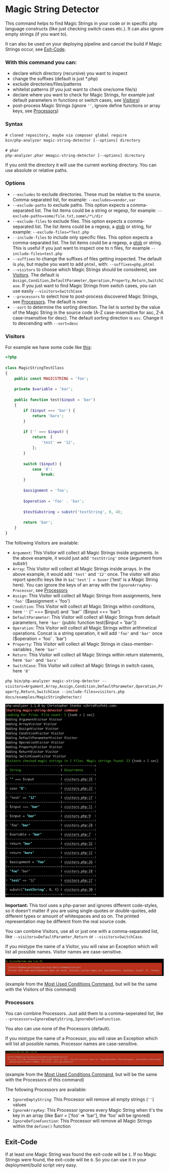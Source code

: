 # Magic String Detector

This command helps to find Magic Strings in your code or in specific php language constructs (like just checking switch cases etc.). It can also ignore empty strings (if you want to). 

It can also be used on your deploying pipeline and cancel the build if Magic Strings occur, see [Exit-Code](#exit-code).

### With this command you can:

- declare which directory (recursive) you want to inspect
- change the suffixes (default is just *.php)
- exclude directories/files/patterns
- whitelist patterns (if you just want to check one/some file/s)
- declare where you want to check for Magic Strings, for example just default parameters in functions or switch cases, see [Visitors](#visitors))
- post-process Magic Strings (ignore `''`, ignore define functions or array keys, see [Processors](#processors))

### Syntax

```shell script
# cloned repository, maybe via composer global require
bin/php-analyzer magic-string-detector [--options] directory

# phar
php-analyzer.phar mmagic-string-detector [--options] directory
```

If you omit the directory it will use the current working directory. You can use absolute or relative paths.

### Options

- `--excludes` to exclude directories. These must be relative to the source. Comma-separated list, for example: `--excludes=vendor,var`
- `--exclude-paths` to exclude paths. This option expects a comma-separated list. The list items could be a string or regexp, for example: `--exclude-paths=some/file.txt,some\/*\/dir`
- `--exclude-files` to exclude files. This option expects a comma-separated list. The list items could be a regexp, a [glob](https://www.php.net/glob) or string, for example: `--exclude-files=*Test.php`
- `--include-files` to include only specific files. This option expects a comma-separated list. The list items could be a regexp, a [glob](https://www.php.net/glob) or string. This is useful if you just want to inspect one to n files, for example `--include-files=test.php`
- `--suffixes` to change the suffixes of files getting inspected. The default is `php`, but maybe you want to add `phtml`, with: `--suffixes=php,phtml`
- `--visitors` to choose which Magic Strings should be considered, see [Visitors](#visitors). The default is `Assign,Condition,DefaultParameter,Operation,Property,Return,SwitchCase`. If you just want to find Magic Strings from switch cases, you can use easily `--visitors=SwitchCase`
- `--processors` to select how to post-process discovered Magic Strings, see [Processors](#processors). The default is none
- `--sort` to determine the sorting direction. The list is sorted by the value of the Magic String in the source code (A-Z case-insensitive for asc, Z-A case-insensitive for desc). The default sorting direction is `asc`. Change it to descending with `--sort=desc`

### Visitors
For example we have some code like [this](examples/MagicStringDetector/visitors.php):

```php
<?php

class MagicStringTestClass
{
    public const MAGICSTRING = 'foo';

    private $variable = 'bar';

    public function test($input = 'bar')
    {
        if ($input === 'bar') {
            return 'barx';
        }

        if ('' === $input) {
            return  [
                'test' => '12',
            ];
        }

        switch ($input) {
            case '8':
                break;
        }

        $assignment = 'foo';

        $operation = 'foo' . 'bar';

        $testSubstring = substr('testString', 0, 4);

        return 'bar';
    }
}
```

The following Visitors are available:
- `Argument`: This Visitor will collect all Magic Strings inside arguments. In the above example, it would just add `'testString'` once (argument from substr)
- `Array`: This Visitor will collect all Magic Strings inside arrays. In the above example, it would add `'test'` and `'12'` once. The visitor will also report specific keys like in `$a['test'] = $user` ('test' is a Magic String here). You can ignore the keys of an array with the `IgnoreArrayKey-Processor`, see [Processors](#processors)
- `Assign`: This Visitor will collect all Magic Strings from assignments, here `'foo'` ($assignment = 'foo') 
- `Condition`: This Visitor will collect all Magic Strings within conditions, here `''` ('' === $input) and `'bar'` ($input === 'bar')
- `DefaultParameter`: This Visitor will collect all Magic Strings from default parameters, here `'bar'` (public function test($input = 'bar'))
- `Operation`: This Visitor will collect all Magic Strings within arithmetical operations. Concat is a string operation, it will add `'foo'` and `'bar'` once ($operation = 'foo' . 'bar')
- `Property`: This Visitor will collect all Magic Strings in class-member-variables , here `'bar'`
- `Return`: This Visitor will collect all Magic Strings within return statements, here `'bar'` and `'barx'`
- `SwitchCase`: This Visitor will collect all Magic Strings in switch cases, here `'8'`

`php bin/php-analyzer magic-string-detector --visitors=Argument,Array,Assign,Condition,DefaultParameter,Operation,Property,Return,SwitchCase --include-files=visitors.php docs/examples/MagicStringDetector/`

<img src="./images/MagicStringDetector/demo.png">

**Important:** This tool uses a php-parser and ignores different code-styles, so it doesn't matter if you are using single-quotes or double-quotes, add different types or amount of whitespaces and so on. The printed representation may be different from the real source code.

You can combine Visitors, use all or just one with a comma-separated list, like `--visitors=DefaultParamter,Return` or `--visitors=SwitchCase`.

If you mistype the name of a Visitor, you will raise an Exception which will list all possible names. Visitor names are case-sensitive.

<img src="./images/MostUsedConditions/visitorexception.png">

(example from the [Most Used Conditions Command](/docs/MostUsedConditions.md), but will be the same with the Visitors of this command)

### Processors

You can combine Processors. Just add them to a comma-seperated list, like <br>`--processors=IgnoreEmptyString,IgnoreDefineFunction`.

You also can use none of the Processors (default).

If you mistype the name of a Processor, you will raise an Exception which will list all possible names. Processor names are case-sensitive.

<img src="./images/MostUsedConditions/processorexception.png">

(example from the [Most Used Conditions Command](/docs/MostUsedConditions.md), but will be the same with the Processors of this command)

The following Processors are available:
- `IgnoreEmptyString`: This Processor will remove all empty strings (`''`) values
- `IgnoreArrayKey`: This Processor ignores every Magic String when it's the key in an array (like $arr = ['foo' => 'bar'], the 'foo' will be ignored)
- `IgnoreDefineFunction`: This Processor will remove all Magic Strings within the `define()` function

## Exit-Code
If at least one Magic String was found the exit-code will be `1`. If no Magic Strings were found, the exit-code will be `0`. So you can use it in your deployment/build script very easy.
